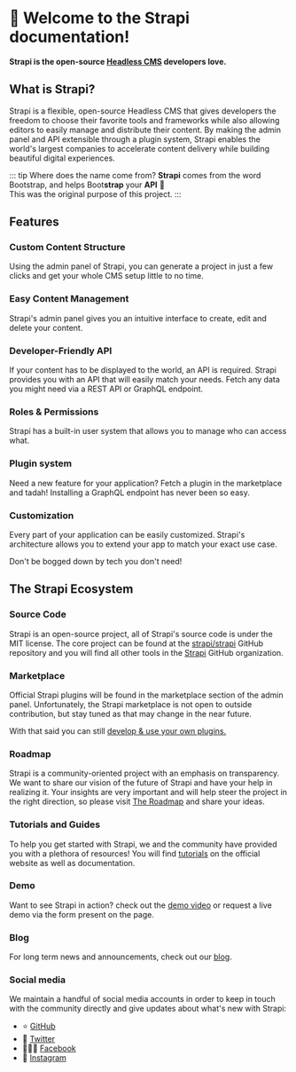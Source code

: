 # 🚀 Welcome to the Strapi documentation!

**Strapi is the open-source [Headless CMS](https://strapi.io) developers love.**

## What is Strapi?

Strapi is a flexible, open-source Headless CMS that gives developers the freedom to choose their favorite tools and frameworks while also allowing editors to easily manage and distribute their content. By making the admin panel and API extensible through a plugin system, Strapi enables the world's largest companies to accelerate content delivery while building beautiful digital experiences.

::: tip Where does the name come from?
**Strapi** comes from the word Bootstrap, and helps Boot**strap** your **API** 🎉<br>
This was the original purpose of this project.
:::

## Features

### Custom Content Structure

Using the admin panel of Strapi, you can generate a project in just a few clicks and get your whole CMS setup little to no time.

### Easy Content Management

Strapi's admin panel gives you an intuitive interface to create, edit and delete your content.

### Developer-Friendly API

If your content has to be displayed to the world, an API is required. Strapi provides you with an API that will easily match your needs. Fetch any data you might need via a REST API or GraphQL endpoint.

### Roles & Permissions

Strapi has a built-in user system that allows you to manage who can access what.

### Plugin system

Need a new feature for your application? Fetch a plugin in the marketplace and tadah! Installing a GraphQL endpoint has never been so easy.

### Customization

Every part of your application can be easily customized. Strapi's architecture allows you to extend your app to match your exact use case.

Don't be bogged down by tech you don't need!

## The Strapi Ecosystem

### Source Code

Strapi is an open-source project, all of Strapi's source code is under the MIT license. The core project can be found at the [strapi/strapi](https://github.com/strapi/strapi) GitHub repository and you will find all other tools in the [Strapi](https://github.com/strapi) GitHub organization.

### Marketplace

Official Strapi plugins will be found in the marketplace section of the admin panel. Unfortunately, the Strapi marketplace is not open to outside contribution, but stay tuned as that may change in the near future.

With that said you can still [develop & use your own plugins.](https://strapi.io/documentation/3.0.0-alpha.x/plugin-development/quick-start.html)

### Roadmap

Strapi is a community-oriented project with an emphasis on transparency. We want to share our vision of the future of Strapi and have your help in realizing it.
Your insights are very important and will help steer the project in the right direction, so please visit [The Roadmap](https://portal.productboard.com/strapi) and share your ideas.

### Tutorials and Guides

To help you get started with Strapi, we and the community have provided you with a plethora of resources! You will find [tutorials](https://strapi.io/tutorials/) on the official website as well as documentation.

### Demo

Want to see Strapi in action? check out the [demo video](https://strapi.io/demo) or request a live demo via the form present on the page.

### Blog

For long term news and announcements, check out our [blog](https://strapi.io/blog).

### Social media

We maintain a handful of social media accounts in order to keep in touch with the community directly and give updates about what's new with Strapi:

- ⭐️ [GitHub](https://github.com/strapi/strapi)
- 🐧 [Twitter](https://twitter.com/strapijs)
- 👩🏻‍💻 [Facebook](https://www.facebook.com/strapijs/)
- 📸 [Instagram](https://www.instagram.com/strapijs/)

